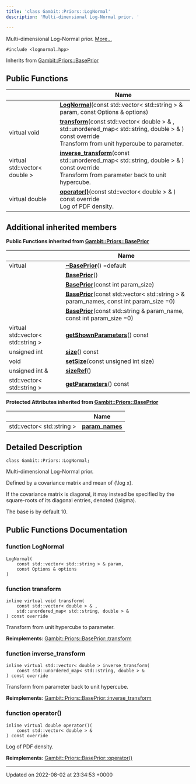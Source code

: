 ```yaml
---
title: 'class Gambit::Priors::LogNormal'
description: 'Multi-dimensional Log-Normal prior. '

---
```









Multi-dimensional Log-Normal prior.  [More...](#detailed-description)


`#include <lognormal.hpp>`

Inherits from [Gambit::Priors::BasePrior](/documentation/code/main/classes/classgambit_1_1priors_1_1baseprior/)

## Public Functions

|                | Name           |
| -------------- | -------------- |
| | **[LogNormal](/documentation/code/main/classes/classgambit_1_1priors_1_1lognormal/#function-lognormal)**(const std::vector< std::string > & param, const Options & options) |
| virtual void | **[transform](/documentation/code/main/classes/classgambit_1_1priors_1_1lognormal/#function-transform)**(const std::vector< double > & , std::unordered_map< std::string, double > & ) const override<br>Transform from unit hypercube to parameter.  |
| virtual std::vector< double > | **[inverse_transform](/documentation/code/main/classes/classgambit_1_1priors_1_1lognormal/#function-inverse-transform)**(const std::unordered_map< std::string, double > & ) const override<br>Transform from parameter back to unit hypercube.  |
| virtual double | **[operator()](/documentation/code/main/classes/classgambit_1_1priors_1_1lognormal/#function-operator())**(const std::vector< double > & ) const override<br>Log of PDF density.  |

## Additional inherited members

**Public Functions inherited from [Gambit::Priors::BasePrior](/documentation/code/main/classes/classgambit_1_1priors_1_1baseprior/)**

|                | Name           |
| -------------- | -------------- |
| virtual | **[~BasePrior](/documentation/code/main/classes/classgambit_1_1priors_1_1baseprior/#function-~baseprior)**() =default |
| | **[BasePrior](/documentation/code/main/classes/classgambit_1_1priors_1_1baseprior/#function-baseprior)**() |
| | **[BasePrior](/documentation/code/main/classes/classgambit_1_1priors_1_1baseprior/#function-baseprior)**(const int param_size) |
| | **[BasePrior](/documentation/code/main/classes/classgambit_1_1priors_1_1baseprior/#function-baseprior)**(const std::vector< std::string > & param_names, const int param_size =0) |
| | **[BasePrior](/documentation/code/main/classes/classgambit_1_1priors_1_1baseprior/#function-baseprior)**(const std::string & param_name, const int param_size =0) |
| virtual std::vector< std::string > | **[getShownParameters](/documentation/code/main/classes/classgambit_1_1priors_1_1baseprior/#function-getshownparameters)**() const |
| unsigned int | **[size](/documentation/code/main/classes/classgambit_1_1priors_1_1baseprior/#function-size)**() const |
| void | **[setSize](/documentation/code/main/classes/classgambit_1_1priors_1_1baseprior/#function-setsize)**(const unsigned int size) |
| unsigned int & | **[sizeRef](/documentation/code/main/classes/classgambit_1_1priors_1_1baseprior/#function-sizeref)**() |
| std::vector< std::string > | **[getParameters](/documentation/code/main/classes/classgambit_1_1priors_1_1baseprior/#function-getparameters)**() const |

**Protected Attributes inherited from [Gambit::Priors::BasePrior](/documentation/code/main/classes/classgambit_1_1priors_1_1baseprior/)**

|                | Name           |
| -------------- | -------------- |
| std::vector< std::string > | **[param_names](/documentation/code/main/classes/classgambit_1_1priors_1_1baseprior/#variable-param-names)**  |


## Detailed Description

```
class Gambit::Priors::LogNormal;
```

Multi-dimensional Log-Normal prior. 

Defined by a covariance matrix and mean of \(\log x\).

If the covariance matrix is diagonal, it may instead be specified by the square-roots of its diagonal entries, denoted \(\sigma\).

The base is by default 10. 

## Public Functions Documentation

### function LogNormal

```
LogNormal(
    const std::vector< std::string > & param,
    const Options & options
)
```


### function transform

```
inline virtual void transform(
    const std::vector< double > & ,
    std::unordered_map< std::string, double > & 
) const override
```

Transform from unit hypercube to parameter. 

**Reimplements**: [Gambit::Priors::BasePrior::transform](/documentation/code/main/classes/classgambit_1_1priors_1_1baseprior/#function-transform)


### function inverse_transform

```
inline virtual std::vector< double > inverse_transform(
    const std::unordered_map< std::string, double > & 
) const override
```

Transform from parameter back to unit hypercube. 

**Reimplements**: [Gambit::Priors::BasePrior::inverse_transform](/documentation/code/main/classes/classgambit_1_1priors_1_1baseprior/#function-inverse-transform)


### function operator()

```
inline virtual double operator()(
    const std::vector< double > & 
) const override
```

Log of PDF density. 

**Reimplements**: [Gambit::Priors::BasePrior::operator()](/documentation/code/main/classes/classgambit_1_1priors_1_1baseprior/#function-operator())


-------------------------------

Updated on 2022-08-02 at 23:34:53 +0000